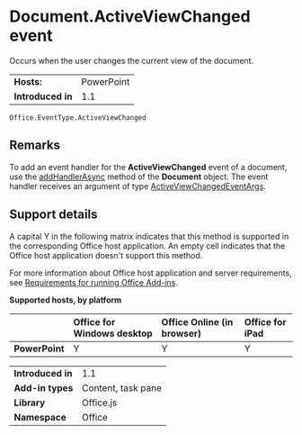 
# Document.ActiveViewChanged event
Occurs when the user changes the current view of the document.

|||
|:-----|:-----|
|**Hosts:**|PowerPoint|
|**Introduced in**|1.1|

```
Office.EventType.ActiveViewChanged
```


## Remarks

To add an event handler for the  **ActiveViewChanged** event of a document, use the [addHandlerAsync](../../reference/shared/document.addhandlerasync.md) method of the **Document** object. The event handler receives an argument of type [ActiveViewChangedEventArgs](../../reference/shared/document.activeviewchangedeventargs.md).


## Support details


A capital Y in the following matrix indicates that this method is supported in the corresponding Office host application. An empty cell indicates that the Office host application doesn't support this method.

For more information about Office host application and server requirements, see [Requirements for running Office Add-ins](../../docs/overview/requirements-for-running-office-add-ins.md).


**Supported hosts, by platform**


||**Office for Windows desktop**|**Office Online (in browser)**|**Office for iPad**|
|:-----|:-----|:-----|:-----|
|**PowerPoint**|Y|Y|Y|

|||
|:-----|:-----|
|**Introduced in**|1.1|
|**Add-in types**|Content, task pane|
|**Library**|Office.js|
|**Namespace**|Office|

